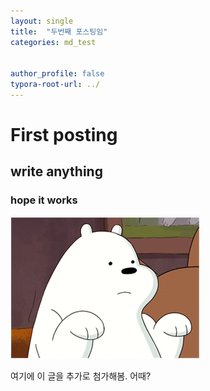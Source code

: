 ```yaml
---
layout: single
title:  "두번째 포스팅임"
categories: md_test


author_profile: false
typora-root-url: ../
---
```


# First posting

## write anything

### hope it works

![bear](/images/2023-05-22-first/bear.PNG)

여기에 이 글을 추가로 첨가해봄. 어때?

